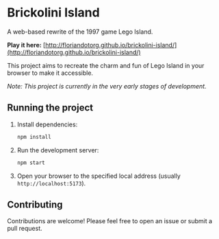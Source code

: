 # Brickolini Island

A web-based rewrite of the 1997 game Lego Island.

**Play it here:** [http://floriandotorg.github.io/brickolini-island/](http://floriandotorg.github.io/brickolini-island/)

This project aims to recreate the charm and fun of Lego Island in your browser to make it accessible.

*Note: This project is currently in the very early stages of development.*

## Running the project

1.  Install dependencies:
    ```bash
    npm install
    ```
2.  Run the development server:
    ```bash
    npm start
    ```
3.  Open your browser to the specified local address (usually `http://localhost:5173`). 

## Contributing

Contributions are welcome! Please feel free to open an issue or submit a pull request.
